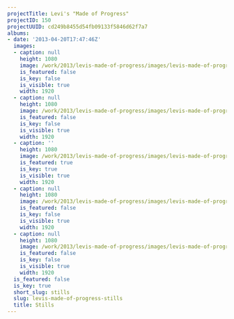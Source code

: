```yaml
---
projectTitle: Levi's "Made of Progress"
projectID: 150
projectUUID: cd249b8455d54fb09133f5846d62f7a7
albums:
- date: '2013-04-20T17:47:46Z'
  images:
  - caption: null
    height: 1080
    image: /work/2013/levis-made-of-progress/images/levis-made-of-progress.01.jpg
    is_featured: false
    is_key: false
    is_visible: true
    width: 1920
  - caption: null
    height: 1080
    image: /work/2013/levis-made-of-progress/images/levis-made-of-progress.02.jpg
    is_featured: false
    is_key: false
    is_visible: true
    width: 1920
  - caption: ''
    height: 1080
    image: /work/2013/levis-made-of-progress/images/levis-made-of-progress.03.jpg
    is_featured: true
    is_key: true
    is_visible: true
    width: 1920
  - caption: null
    height: 1080
    image: /work/2013/levis-made-of-progress/images/levis-made-of-progress.04.jpg
    is_featured: false
    is_key: false
    is_visible: true
    width: 1920
  - caption: null
    height: 1080
    image: /work/2013/levis-made-of-progress/images/levis-made-of-progress.05.jpg
    is_featured: false
    is_key: false
    is_visible: true
    width: 1920
  is_featured: false
  is_key: true
  short_slug: stills
  slug: levis-made-of-progress-stills
  title: Stills
---
```

